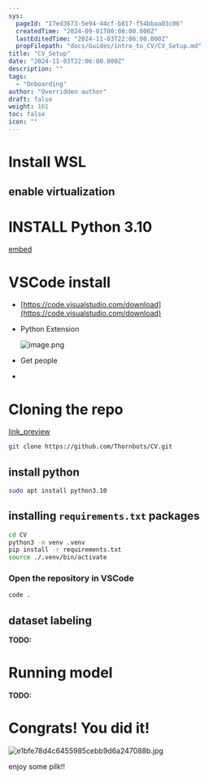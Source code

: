 ```yaml
---
sys:
  pageId: "17ed3673-5e94-44cf-b817-f54bbaa03c06"
  createdTime: "2024-09-01T00:08:00.000Z"
  lastEditedTime: "2024-11-03T22:06:00.000Z"
  propFilepath: "docs/Guides/intro_to_CV/CV_Setup.md"
title: "CV_Setup"
date: "2024-11-03T22:06:00.000Z"
description: ""
tags:
  - "Onboarding"
author: "Overridden author"
draft: false
weight: 161
toc: false
icon: ""
---
```


# Install WSL

## enable virtualization

# INSTALL Python 3.10

[embed](https://www.rose-hulman.edu/class/csse/csse132/2425a/labs/prelab1-wsl2.html)

# VSCode install

- [https://code.visualstudio.com/download](https://code.visualstudio.com/download)
- Python Extension

	![image.png](https://prod-files-secure.s3.us-west-2.amazonaws.com/d518164a-d88e-44d1-a4ee-3adb3bd8bce0/d82b6650-a5e4-4d3c-b8c9-93d817dae00e/image.png?X-Amz-Algorithm=AWS4-HMAC-SHA256&X-Amz-Content-Sha256=UNSIGNED-PAYLOAD&X-Amz-Credential=ASIAZI2LB466W5UDZS5I%2F20250515%2Fus-west-2%2Fs3%2Faws4_request&X-Amz-Date=20250515T070942Z&X-Amz-Expires=3600&X-Amz-Security-Token=IQoJb3JpZ2luX2VjEG8aCXVzLXdlc3QtMiJHMEUCIHlt4LnFMWvsRXTswzhXSLDEorJlSWGMgoOuEIh27G8SAiEAgld%2FV%2FEqXpEbyWX3omYKT9ZXN1cz4JOKeBHbKpitWicq%2FwMIKBAAGgw2Mzc0MjMxODM4MDUiDIF4p6xK%2BSdtb44HFircA6wPR5o7gd%2B8U73VAvfSaG1STDjShfRRB5QRuf9jSFbS6%2FRKwQmNx1uYMpqTSScO87xwhgCHX0CHgcg7Xo1rlTtx3N%2Bcud4a872lqVffqJH%2Bo5CHP%2FtZJSjmZPsGqv8fpq3FWqJNSrQvJ%2B9rodeUhWc1THUl6uMXCcH%2BkpdJWlkzu0QnxysG9gTkJD2YwRO6OewSIfAlmXai5JGOnd7JIPj6cOh%2F4s20lPmVKC%2FSyNf5ouUj7sDEdyk%2FYJSkwF2KTogrEp8AzctBqzThh%2BYB02ERxfhju7O1z%2BNiv4MroL9o%2Fi0K%2FfALNvXRG1ktIIq8VAI0o0Z%2FOTQTCvNJjQHsoKrapAhsMnGrpq0txnCQDutk4MOwvftc%2B0FFEpdmd55W7x0KJTRKHbL0cdlTMq9XImooyFKJara45uoLAadX5keasIJ0labRDTFfVGre5zqmReJ4MMtmK9W0QQ9SsS4%2BtJPJCPHWQLt1PSbI%2BFwikKXiwRwQqS1NUB%2FNg4TSMxZwxB2UbWT6151%2FMHA28IzdSCXoVvGiuzc%2BRnPxS1%2BdIfnqcnL%2ByPgZhs3gX3Pa5ceLXIZNjF6y8WjVm5qxE4VB1N%2B4XtfbqTT9Z3LLo8A37J%2F7%2BLAUEYEKVdJg7L4iMO6clsEGOqUBS36u1JFqIXvt%2FE%2BS%2F%2Bhh2zmHlBJ1XBUmVlylt%2BiZbLLMKLIyRLNJNJLKJpmAG6MX7H50MyxtOgSj7Ql%2Bs1M0A678cgYlY3mRKG%2BowQVk%2Fb47ABrzntKDIL35MlqP7Sa%2BPxvwjXFLAsi%2FLP36fes1pUqREh0RmlgQGn3St423nRBlIpjPfCu3LncjyE5gtSP12atzK4jR%2BsmAHtl1zL4E%2BUH6PUpr&X-Amz-Signature=bc6e52f153bcdb5010b3de9eeda45700c54eef726a0899539ebd02c07ab95530&X-Amz-SignedHeaders=host&x-id=GetObject)
- Get people
- 

# Cloning the repo

[link_preview](https://github.com/Thornbots/CV/)

```bash
git clone https://github.com/Thornbots/CV.git
```

## install python

```bash
sudo apt install python3.10
```

## installing `requirements.txt` packages

```bash
cd CV
python3 -m venv .venv
pip install -r requirements.txt
source ./.venv/bin/activate
```

### Open the repository in VSCode

```bash
code .
```

## dataset labeling  

**TODO:**

# Running model

**TODO:**

# Congrats! You did it!

![e1bfe78d4c6455985cebb9d6a247088b.jpg](https://prod-files-secure.s3.us-west-2.amazonaws.com/d518164a-d88e-44d1-a4ee-3adb3bd8bce0/7d1ce04e-65d6-40c8-814d-754280e9515a/e1bfe78d4c6455985cebb9d6a247088b.jpg?X-Amz-Algorithm=AWS4-HMAC-SHA256&X-Amz-Content-Sha256=UNSIGNED-PAYLOAD&X-Amz-Credential=ASIAZI2LB466TAGYQUVY%2F20250515%2Fus-west-2%2Fs3%2Faws4_request&X-Amz-Date=20250515T070942Z&X-Amz-Expires=3600&X-Amz-Security-Token=IQoJb3JpZ2luX2VjEG8aCXVzLXdlc3QtMiJIMEYCIQCaHN8LXkYMKp7Fpozvx7SE%2F6jmkKi1V9T6kN5OkFcNsQIhANooDlv86WpMwaH3PT7iCgB%2BoHEfb3h5NgmGL%2Bl%2FHAMTKv8DCCgQABoMNjM3NDIzMTgzODA1Igz73gNDkdZkGndn%2B1kq3APYp17MNYT4xwjRORIdOeKFRe%2BWVTljRdTbl%2BzIzIVKMrXa1cNplzXgok2A%2Fmp1O73geK3pcCqf63MKSRegox9rRgAJPBN3Dgv31zMeoD7AzQ%2FXKOlVOogQ%2Fk%2F3qgVTEgTMGwtWGnPydH9FSFfG6zgSdgkEtiKEz05t%2BnrdccbbOoZNFkjOMowQ1v0YlC6Ed2eqEGZZ7ydxs543O2CUnq2U62Xu04u91vd64AoBi64xG4gpFGTJ9fvHWvABIBFWCHvCdtPf5RdTgTHa52Jjwklrm3vFZaRTp83dlMDZyM4n3E61hPiaHxIy2pp7QOR8sc2TExc3WfbLvTVK8Oc3Fv4ZCcrP80YTvhWxNll9SojqAa4WJN9DqZCG4XJNcQCbKuBoJNU%2BKBzPJpOly9GRNlhVB9DgzVFr4QI%2FNasgxB4kGXTvDA%2FnEAepj%2BPPO2CODFhYqe2C%2BvnjuGT38%2B4Lx7xzHk7ERn6pMvng6H5htIklYmaAiHU4%2BP4jIOIDGmAp3dif%2F%2Bc0bMOqkAJef4iZEo3dEKdgLzlIfndGO7q57FR57zYTwjMyc4F49bAHdugQr6BUV1kNmuhg5EFM%2Bj7gSPnY2pcWE4MX87Kqnh%2BG9S0362hmYLy%2B8lgxZq8PCjCqnZbBBjqkASghaamJJeaUMV0Fl%2B5WwBJCt%2FVQtmCcJwa%2BELXu3ca0WeySlhafSgGtMADQ9zfKGdBv4nxA%2Ba%2B%2Ff9CowMNJkqbNSHJSNIeIVVRowVbqhZEm1vhUwx9608nheUSbMsxqGu4JFRMjCnW1RGhQ3XG3s3MkE60YtTJHfBSP7FwfOg4nap%2B3ilXvPZQve8C0aN6G7nDIQQBw%2Bc4YFohWDF9BB%2FlESaYK&X-Amz-Signature=384b4f434745cad141b5d0dd158f94675b85857c111c59c3b853c01dae055f8f&X-Amz-SignedHeaders=host&x-id=GetObject)

enjoy some pilk!!
